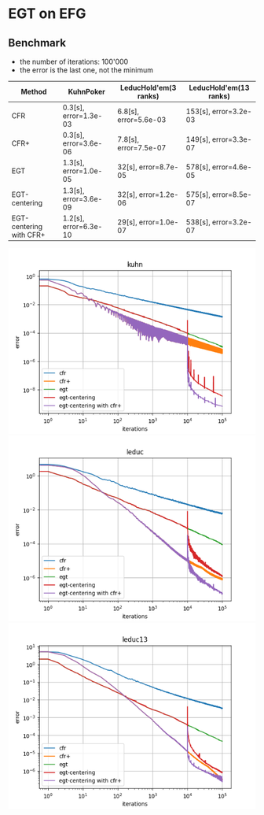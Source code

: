 # EGT on EFG

## Benchmark

- the number of iterations: 100'000
- the error is the last one, not the minimum


| Method                  | KuhnPoker             | LeducHold'em(3 ranks) | LeducHold'em(13 ranks) |
| ----------------------- | --------------------- | --------------------- | ---------------------  |
| CFR                     | 0.3[s], error=1.3e-03 | 6.8[s], error=5.6e-03 | 153[s], error=3.2e-03  |
| CFR+                    | 0.3[s], error=3.6e-06 | 7.8[s], error=7.5e-07 | 149[s], error=3.3e-07  |
| EGT                     | 1.3[s], error=1.0e-05 | 32[s],  error=8.7e-05 | 578[s], error=4.6e-05  |
| EGT-centering           | 1.3[s], error=3.6e-09 | 32[s],  error=1.2e-06 | 575[s], error=8.5e-07  |
| EGT-centering with CFR+ | 1.2[s], error=6.3e-10 | 29[s],  error=1.0e-07 | 538[s], error=3.2e-07  |

![KuhnPoker](image/20230117-03:28-kuhn-error.png)
![LeducHoldem](image/20230117-03:29-leduc-error.png)
![LeducHoldem13](image/20230117-03:29-leduc13-error.png)
